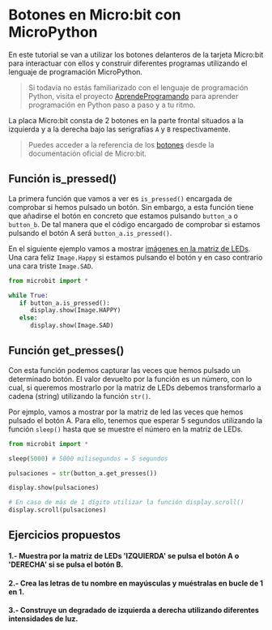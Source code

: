 # Botones en Micro:bit con MicroPython

En este tutorial se van a utilizar los botones delanteros de la tarjeta Micro:bit para interactuar con ellos y construir diferentes programas utilizando el lenguaje de programación MicroPython.

> Si todavía no estás familiarizado con el lenguaje de programación Python, visita el proyecto [AprendeProgramando](https://www.aprendeprogramando.es/cursos-online/python) para aprender programación en Python paso a paso y a tu ritmo.

La placa Micro:bit consta de 2 botones en la parte frontal situados a la izquierda y a la derecha bajo las serigrafías `A` y `B` respectivamente.

> Puedes acceder a la referencia de los [botones](https://microbit-micropython.readthedocs.io/en/latest/tutorials/buttons.html) desde la documentación oficial de Micro:bit.

## Función is_pressed()

La primera función que vamos a ver es `is_pressed()` encargada de comprobar si hemos pulsado un botón. Sin embargo, a esta función tiene que añadirse el botón en concreto que estamos pulsando `button_a` o `button_b`. De tal manera que el código encargado de comprobar si estamos pulsando el botón A será `button_a.is_pressed()`.

En el siguiente ejemplo vamos a mostrar [imágenes en la matriz de LEDs](microbit-micropython-images). Una cara feliz `Image.Happy` si estamos pulsando el botón y en caso contrario una cara triste `Image.SAD`.

```python
from microbit import *

while True:
   if button_a.is_pressed():
      display.show(Image.HAPPY)
   else:
      display.show(Image.SAD)
```

## Función get_presses()

Con esta función podemos capturar las veces que hemos pulsado un determinado botón. El valor devuelto por la función es un número, con lo cual, si queremos mostrarlo por la matriz de LEDs debemos transformarlo a cadena (string) utilizando la función `str()`.

Por ejmplo, vamos a mostrar por la matriz de led las veces que hemos pulsado el botón A. Para ello, tenemos que esperar 5 segundos utilizando la función `sleep()` hasta que se muestre el número en la matriz de LEDs.

```python
from microbit import *

sleep(5000) # 5000 milisegundos = 5 segundos

pulsaciones = str(button_a.get_presses())

display.show(pulsaciones)

# En caso de más de 1 dígito utilizar la función display.scroll()
display.scroll(pulsaciones)
```


## Ejercicios propuestos

#### 1.- Muestra por la matriz de LEDs 'IZQUIERDA' se pulsa el botón A o 'DERECHA' si se pulsa el botón B.

#### 2.- Crea las letras de tu nombre en mayúsculas y muéstralas en bucle de 1 en 1.

#### 3.- Construye un degradado de izquierda a derecha utilizando diferentes intensidades de luz.
